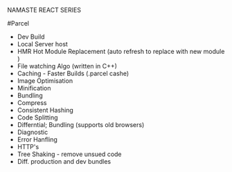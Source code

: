 NAMASTE REACT SERIES

#Parcel

- Dev Build
- Local Server host
- HMR Hot Module Replacement (auto refresh to replace with new module )
- File watching Algo (written in C++)
- Caching - Faster Builds (.parcel cashe)
- Image Optimisation
- Minification
- Bundling
- Compress
- Consistent Hashing
- Code Splitting
- Differntial; Bundling (supports old browsers)
- Diagnostic
- Error Hanfling
- HTTP's
- Tree Shaking - remove unsued code
- Diff. production and dev bundles
